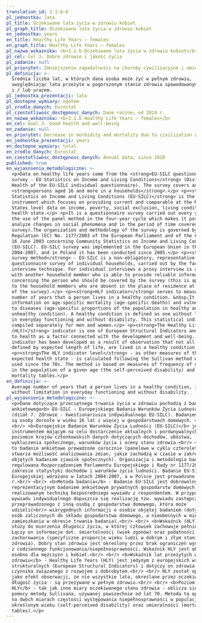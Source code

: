 ```yaml
---
translation_id: 3-1-b-0
pl_jednostka: lata
pl_title: Oczekiwane lata życia w zdrowiu kobiet
pl_graph_title: Oczekiwane lata życia w zdrowiu kobiet
en_jednostka: years
en_title: Healthy Life Years — females
en_graph_title: Healthy Life Years — females
pl_nazwa_wskaznika: <b>3.1.b Oczekiwane lata życia w zdrowiu kobiet</b>
pl_cel: Cel 3. Dobre zdrowie i jakość życia
pl_zadanie: null
pl_priorytet: Zmniejszenie zapadalności na choroby cywilizacyjne i umieralności z ich powodu
pl_definicja: >-
  Średnia liczba lat, w których dana osoba może żyć w pełnym zdrowiu,
  uwzględniając lata przeżyte w pogorszonym stanie zdrowia spowodowanym chorobą
  i / lub urazem.
pl_jednostka_prezentacji: lata
pl_dostepne_wymiary: ogółem
pl_zrodlo_danych: Eurostat
pl_czestotliwosc_dostępnosc_danych: Dane roczne; od 2010 r.
en_nazwa_wskaznika: <b>3.1.b Healthy Life Years — females</b>
en_cel: Goal 3. Good health and well-being
en_zadanie: null
en_priorytet: Decrease in morbidity and mortality due to civilization diseases
en_jednostka_prezentacji: years
en_dostepne_wymiary: total
en_zrodlo_danych: Eurostat
en_czestotliwosc_dostępnosc_danych: Annual data; since 2010
published: true
en_wyjasnienia_metodologiczne: >-
  <p>Data on healthy life years come from the <strong>EU-SILC questionnaire
  survey - EU Statistics on Income and Living Conditions</strong> (Division 7.
  Health of the EU-SILC individual questionnaire). The survey covers adult
  <strong>persons aged 16 and more in a households</strong>.</p> <p><strong>EU
  Statistics on Income and Living Conditions (EU-SILC)</strong> is the
  instrument which focuses on providing current and comparable at the Member
  States level data on income, poverty, social exclusion, living conditions and
  health state.</p> <p>It is a questionnaire survey carried out every year (with
  the use of the panel method in the four-year cycle which makes it possible to
  analyze changes in social phenomena and in the period of time covered by the
  survey).The organization and methodology of the survey is governed by the
  Regulation (EC) No. 1177/2003 of the European Parliament and of the Council of
  16 June 2003 concerning Community Statistics on Income and Living Conditions
  (EU-SILC). EU-SILC survey was implemented in the European Union in the years
  2004-2007, and in Poland it has been conducted since 2005.</p> <p><strong>The
  survey method</strong> - EU-SILC is a non-obligatory, representative
  questionnaire survey of individual households, carried out by the face-to-face
  interview technique. For individual interviews a proxy interview is allowed
  with another household member who is able to provide reliable information
  concerning the person who should be covered by the survey (this is applicable
  to the household members who are absent in the place of residence at the time
  of the survey).</p> <p><strong>HLY indicator</strong> serves to measure the
  number of years that a person lives in a healthy condition. &nbsp;It combines
  information on age-specific mortality (age-specific deaths) and vulnerability
  to diseases (age-specific proportions of the population in healthy and
  unhealthy condition). A healthy condition is defined as one without limitation
  in everyday functioning and without disability. This statistical indicator is
  compiled separately for men and women.</p> <p><strong>The Healthy Life Years
  (HLY)</strong> indicator is one of European Structural Indicators and refers
  to health as a factor connected with the development and well-being. HLY
  indicator has been developed as a result of observation that not all years,
  defined by expected length of life, are lived in a healthy condition.</p>
  <p><strong>The HLY indicator level</strong> - as other measures of the
  expected health state - is calculated following the Sullivan method widely
  used since the 70s. The method is based on measures of frequency of disability
  in the population of a given age (the self-perceived disability) and on
  mortality tables.</p>
en_definicja: >-
  Average number of years that a person lives in a healthy condition, i.e.
  without limitation in everyday functioning and without disability.
pl_wyjasnienia_metodologiczne: >-
  <p>Dane dotyczące przeciętnego trwania życia w zdrowiu pochodzą z badania
  ankietowego<b> EU-SILC - Europejskiego Badania Warunków Życia Ludności</b>
  (dział 7. Zdrowie - kwestionariusza indywidualnego EU-SILC). Badaniem objęte
  są osoby dorosłe w wieku 16 lat i więcej w gospodarstwach domowych. <br/>
  <br/> <b>Europejskie Badanie Warunków Życia Ludności (EU-SILC)</b> jest
  instrumentem mającym na celu dostarczenie aktualnych i porównywalnych na
  poziomie krajów członkowskich danych dotyczących dochodów, ubóstwa,
  wykluczenia społecznego, warunków życia i oceny stanu zdrowia.<br/> <br/> Jest
  to badanie ankietowe prowadzone corocznie (panelowe w cyklu czteroletnim co
  stwarza możliwość analizowania zmian, jakie zachodzą w czasie w zakresie
  objętych badaniem zjawisk społecznych). Organizacja i metodologia badania jest
  regulowana Rozporządzeniem Parlamentu Europejskiego i Rady nr 1177/2003 w
  zakresie statystyki dochodów i warunków życia ludności. Badanie EU-SILC w Unii
  Europejskiej wdrażano w latach 2004-2007, a w Polsce jest prowadzone od 2005
  r.<br/> <br/> <b>Metoda badania</b> - Badanie EU-SILC jest dobrowolnym,
  reprezentacyjnym badaniem ankietowym prywatnych gospodarstw domowych,
  realizowanym techniką bezpośredniego wywiadu z respondentem. W przypadku
  wywiadu indywidualnego dopuszcza się realizację tzw. wywiadu zastępczego
  przeprowadzonego z inną osobą z gospodarstwa domowego, która może
  udzielić<br/> wiarygodnych informacji o osobie objętej badaniem (dotyczy to
  osób zaliczonych do składu gospodarstwa domowego, a nieobecnych w miejscu
  zamieszkania w okresie trwania badania).<br/> <br/> <b>Wskaźnik (HLY)</b>
  służy do mierzenia długości życia, w której człowiek zachowuje pełnię zdrowia.
  Łączy on informacje dot. śmiertelności (wiek zgonów) oraz podatności na
  zachorowania (specyficzne proporcje wieku ludzi w dobrym i złym stanie
  zdrowia). Dobry stan zdrowia jest określony przez brak ograniczeń wynikających
  z codziennego funkcjonowania/niepełnosprawności. Wskaźnik HLY jest obliczany
  osobno dla mężczyzn i kobiet.<br/> <br/> <b>Wskaźnik lat przeżytych w
  zdrowiu</b> - Healthy Life Years (HLY) jest jedynym z europejskich wskaźników
  strukturalnych (European Structural Indicators) i dotyczy on zdrowia jako
  czynnika związanego z rozwojem i dobrobytem.<br/> <br/> HLY został opracowany,
  jako efekt obserwacji, że nie wszystkie lata, określane przez oczekiwaną
  długość życia - są przeżywane w pełnym zdrowiu.<br/> <br/> <b>Poziom wskaźnika
  HLY</b> - tak jak inne miary oczekiwanego stanu zdrowia - oblicza się przy
  pomocy metody Sullivana, używanej powszechnie od lat 70. Metoda ta opiera się
  na dwóch miarach częstości występowania niepełnosprawności w populacji w
  określonym wieku (self-perceived disability) oraz umieralności (mortality
  tables).</p>
---
```


